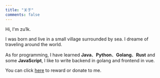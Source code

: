 ```yaml
---
title: "关于"
comments: false
---
```


Hi, I'm zu1k.

I was born and live in a small village surrounded by sea. I dreame of traveling around the world.

As for programming, I have learned **Java**、**Python**、**Golang**、**Rust** and some **JavaScript**, I like to write backend in golang and frontend in vue.

You can click [here](/donate/) to reward or donate to me.
